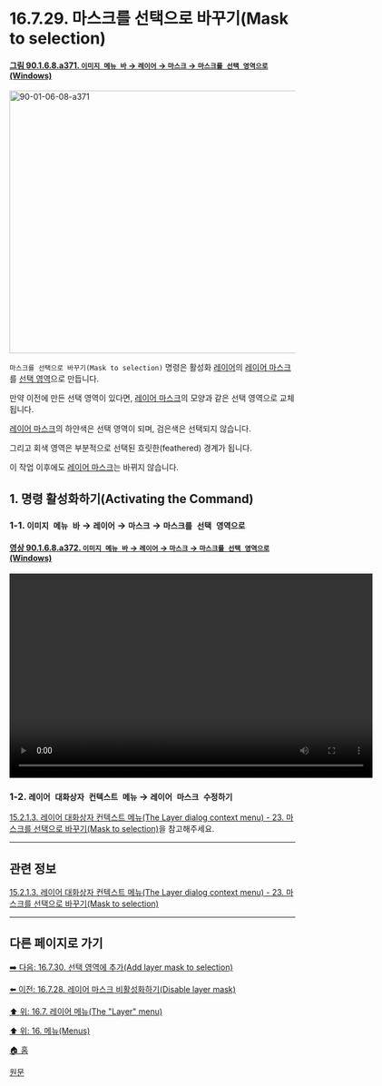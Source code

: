 # 16.7.29. 마스크를 선택으로 바꾸기(Mask to selection)

<a id="90-01-06-08-a371"></a>

#### [그림 90.1.6.8.a371. `이미지 메뉴 바` → `레이어` → `마스크` → `마스크를 선택 영역으로` (Windows)](./90-01-06-08-mask.md#90-01-06-08-a371)
<img width="599" height="463" alt="90-01-06-08-a371" src="https://github.com/user-attachments/assets/5fdeeb61-6376-4958-93a0-bd6d07288042" />

`마스크를 선택으로 바꾸기(Mask to selection)` 명령은 활성화 [레이어](./19-glossaryx-layer.md)의 [레이어 마스크](./19-glossaryx-layer_mask.md)를 [선택 영역](./19-glossaryx-selection.md)으로 만듭니다.

만약 이전에 만든 선택 영역이 있다면, [레이어 마스크](./19-glossaryx-layer_mask.md)의 모양과 같은 선택 영역으로 교체됩니다.

[레이어 마스크](./19-glossaryx-layer_mask.md)의 하얀색은 선택 영역이 되며, 검은색은 선택되지 않습니다.

그리고 회색 영역은 부분적으로 선택된 흐릿한(feathered) 경계가 됩니다.

이 작업 이후에도 [레이어 마스크](./19-glossaryx-layer_mask.md)는 바뀌지 않습니다.

<a id="16-07-29-s1"></a>

## 1. 명령 활성화하기(Activating the Command)

<a id="16-07-29-s1-01"></a>

### 1-1. `이미지 메뉴 바` → `레이어` → `마스크` → `마스크를 선택 영역으로`

<a id="90-01-06-08-a372"></a>

#### [영상 90.1.6.8.a372. `이미지 메뉴 바` → `레이어` → `마스크` → `마스크를 선택 영역으로` (Windows)](./90-01-06-08-mask.md#90-01-06-08-a372)
<video controls="controls" width="640" height="360" src="https://github.com/user-attachments/assets/fee0946d-eb57-4614-813b-6f89047dd495"></video>

<a id="16-07-29-s1-02"></a>

### 1-2. `레이어 대화상자 컨텍스트 메뉴` → `레이어 마스크 수정하기`
[15.2.1.3. 레이어 대화상자 컨텍스트 메뉴(The Layer dialog context menu) - 23. 마스크를 선택으로 바꾸기(Mask to selection)](./15-02-01-03-the_layer_dialog_context_menu.md#15-02-01-03-s23)을 참고해주세요.

***

## 관련 정보

[15.2.1.3. 레이어 대화상자 컨텍스트 메뉴(The Layer dialog context menu) - 23. 마스크를 선택으로 바꾸기(Mask to selection)](./15-02-01-03-the_layer_dialog_context_menu.md#15-02-01-03-s23)

***

## 다른 페이지로 가기

[➡️ 다음: 16.7.30. 선택 영역에 추가(Add layer mask to selection)](./16-07-30-add-layer-mask-to-selection.md)

[⬅️ 이전: 16.7.28. 레이어 마스크 비활성화하기(Disable layer mask)](./16-07-28-disable_layer_mask.md)

[⬆️ 위: 16.7. 레이어 메뉴(The "Layer" menu)](./16-07-00-the-layer-menu.md)

[⬆️ 위: 16. 메뉴(Menus)](./16-00-menus.md)

[🏠 홈](./00-home.md)

[원문](https://docs.gimp.org/2.10/ko/gimp-layer-mask-selection-replace.html)